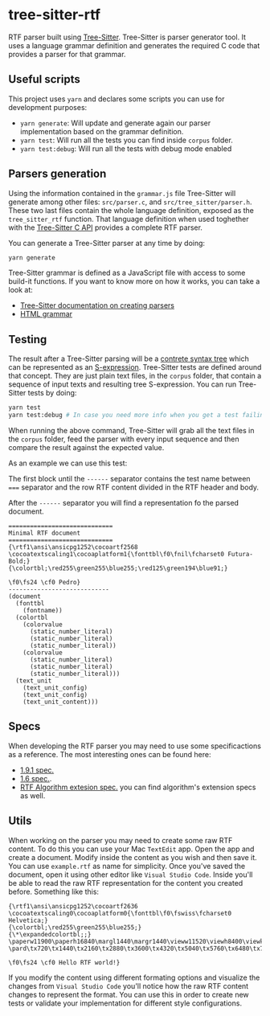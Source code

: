 # tree-sitter-rtf

RTF parser built using [Tree-Sitter](https://tree-sitter.github.io/tree-sitter/). Tree-Sitter is parser generator tool. It uses a language grammar definition
and generates the required C code that provides a parser for that grammar.

## Useful scripts

This project uses ``yarn`` and declares some scripts you can use for development purposes:

* ``yarn generate``: Will update and generate again our parser implementation based on the grammar definition.
* ``yarn test``: Will run all the tests you can find inside ``corpus`` folder.
* ``yarn test:debug``: Will run all the tests with debug mode enabled

## Parsers generation

Using the information contained in the `grammar.js` file Tree-Sitter will generate among other files: `src/parser.c`, and `src/tree_sitter/parser.h`. These two last files
contain the whole language definition, exposed as the `tree_sitter_rtf` function. That language definition when used toghether with the [Tree-Sitter C API](https://tree-sitter.github.io/tree-sitter/using-parsers)
provides a complete RTF parser. 

You can generate a Tree-Sitter parser at any time by doing: 

```sh
yarn generate
```

Tree-Sitter grammar is defined as a JavaScript file with access to some build-it functions. If you want to know more on how it works, you can take a look at:

 - [Tree-Sitter documentation on creating parsers](https://tree-sitter.github.io/tree-sitter/creating-parsers)
 - [HTML grammar](https://github.com/tree-sitter/tree-sitter-html)


## Testing

The result after a Tree-Sitter parsing will be a [contrete syntax tree](https://en.wikipedia.org/wiki/Parse_tree) which can be represented as an [S-expression](https://en.wikipedia.org/wiki/S-expression).
Tree-Sitter tests are defined around that concept. They are just plain text files, in the `corpus` folder, that contain a sequence of input texts and resulting tree S-expression. 
You can run Tree-Sitter tests by doing:

```sh
yarn test
yarn test:debug # In case you need more info when you get a test failing
```

When running the above command, Tree-Sitter will grab all the text files in the `corpus` folder, feed the parser with every input sequence and then compare the result against the expected value.

As an example we can use this test:

The first block until the ``------`` separator contains the test name between ``===`` separator and the row RTF content divided in the RTF header and body.

After the ``------`` separator you will find a representation fo the parsed document.

```
=============================
Minimal RTF document
=============================
{\rtf1\ansi\ansicpg1252\cocoartf2568
\cocoatextscaling1\cocoaplatform1{\fonttbl\f0\fnil\fcharset0 Futura-Bold;}
{\colortbl;\red255\green255\blue255;\red125\green194\blue91;}

\f0\fs24 \cf0 Pedro}
----------------------------
(document
  (fonttbl
    (fontname))
  (colortbl
    (colorvalue
      (static_number_literal)
      (static_number_literal)
      (static_number_literal))
    (colorvalue
      (static_number_literal)
      (static_number_literal)
      (static_number_literal)))
  (text_unit
    (text_unit_config)
    (text_unit_config)
    (text_unit_content)))
```

## Specs

When developing the RTF parser you may need to use some specificactions as a reference. The most interesting ones can be found here:

* [1.9.1 spec.](./specs/rtf-specs-1.9.1.pdf)
* [1.6 spec.](http://latex2rtf.sourceforge.net/rtfspec.html). 
* [RTF Algorithm extesion spec.](https://docs.microsoft.com/en-us/openspecs/exchange_server_protocols/ms-oxrtfex/411d0d58-49f7-496c-b8c3-5859b045f6cf) you can find algorithm's extension specs as well.  

## Utils

When working on the parser you may need to create some raw RTF content. To do this you can use your Mac ``TextEdit`` app. Open the app and create a document. Modify inside the content as you wish and then save it. You can use ``example.rtf`` as name for simplicity. Once you've saved the document, open it using other editor like ``Visual Studio Code``. Inside you'll be able to read the raw RTF representation for the content you created before. Something like this:

```
{\rtf1\ansi\ansicpg1252\cocoartf2636
\cocoatextscaling0\cocoaplatform0{\fonttbl\f0\fswiss\fcharset0 Helvetica;}
{\colortbl;\red255\green255\blue255;}
{\*\expandedcolortbl;;}
\paperw11900\paperh16840\margl1440\margr1440\vieww11520\viewh8400\viewkind0
\pard\tx720\tx1440\tx2160\tx2880\tx3600\tx4320\tx5040\tx5760\tx6480\tx7200\tx7920\tx8640\pardirnatural\partightenfactor0

\f0\fs24 \cf0 Hello RTF world!}
```

If you modify the content using different formating options and visualize the changes from ``Visual Studio Code`` you'll notice how the raw RTF content changes to represent the format. You can use this in order to create new tests or validate your implementation for different style configurations.